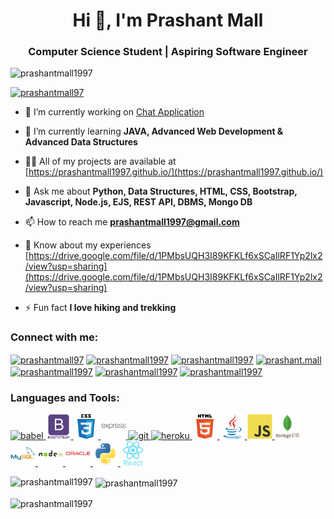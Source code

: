 <h1 align="center">Hi 👋, I'm Prashant Mall</h1>
<h3 align="center">Computer Science Student | Aspiring Software Engineer</h3>

<p align="left"> <img src="https://komarev.com/ghpvc/?username=prashantmall1997&label=Profile%20views&color=0e75b6&style=flat" alt="prashantmall1997" /> </p>

<p align="left"> <a href="https://twitter.com/prashantmall97" target="blank"><img src="https://img.shields.io/twitter/follow/prashantmall97?logo=twitter&style=for-the-badge" alt="prashantmall97" /></a> </p>

- 🔭 I’m currently working on [Chat Application](https://github.com/prashantmall1997/chat_application)

- 🌱 I’m currently learning **JAVA, Advanced Web Development & Advanced Data Structures**

- 👨‍💻 All of my projects are available at [https://prashantmall1997.github.io/](https://prashantmall1997.github.io/)

- 💬 Ask me about **Python, Data Structures, HTML, CSS, Bootstrap, Javascript, Node.js, EJS, REST API, DBMS, Mongo DB**

- 📫 How to reach me **prashantmall1997@gmail.com**

- 📄 Know about my experiences [https://drive.google.com/file/d/1PMbsUQH3I89KFKLf6xSCaIlRF1Yp2lx2/view?usp=sharing](https://drive.google.com/file/d/1PMbsUQH3I89KFKLf6xSCaIlRF1Yp2lx2/view?usp=sharing)

- ⚡ Fun fact **I love hiking and trekking**

<h3 align="left">Connect with me:</h3>
<p align="left">
<a href="https://twitter.com/prashantmall97" target="blank"><img align="center" src="https://raw.githubusercontent.com/rahuldkjain/github-profile-readme-generator/master/src/images/icons/Social/twitter.svg" alt="prashantmall97" height="30" width="40" /></a>
<a href="https://linkedin.com/in/prashantmall1997" target="blank"><img align="center" src="https://raw.githubusercontent.com/rahuldkjain/github-profile-readme-generator/master/src/images/icons/Social/linked-in-alt.svg" alt="prashantmall1997" height="30" width="40" /></a>
<a href="https://fb.com/prashantmall1997" target="blank"><img align="center" src="https://raw.githubusercontent.com/rahuldkjain/github-profile-readme-generator/master/src/images/icons/Social/facebook.svg" alt="prashantmall1997" height="30" width="40" /></a>
<a href="https://instagram.com/prashant.mall" target="blank"><img align="center" src="https://raw.githubusercontent.com/rahuldkjain/github-profile-readme-generator/master/src/images/icons/Social/instagram.svg" alt="prashant.mall" height="30" width="40" /></a>
<a href="https://www.youtube.com/c/prashantmall1997" target="blank"><img align="center" src="https://raw.githubusercontent.com/rahuldkjain/github-profile-readme-generator/master/src/images/icons/Social/youtube.svg" alt="prashantmall1997" height="30" width="40" /></a>
<a href="https://www.hackerrank.com/prashantmall1997" target="blank"><img align="center" src="https://raw.githubusercontent.com/rahuldkjain/github-profile-readme-generator/master/src/images/icons/Social/hackerrank.svg" alt="prashantmall1997" height="30" width="40" /></a>
<a href="https://www.leetcode.com/prashantmall1997" target="blank"><img align="center" src="https://raw.githubusercontent.com/rahuldkjain/github-profile-readme-generator/master/src/images/icons/Social/leet-code.svg" alt="prashantmall1997" height="30" width="40" /></a>
</p>

<h3 align="left">Languages and Tools:</h3>
<p align="left"> <a href="https://babeljs.io/" target="_blank"> <img src="https://www.vectorlogo.zone/logos/babeljs/babeljs-icon.svg" alt="babel" width="40" height="40"/> </a> <a href="https://getbootstrap.com" target="_blank"> <img src="https://raw.githubusercontent.com/devicons/devicon/master/icons/bootstrap/bootstrap-plain-wordmark.svg" alt="bootstrap" width="40" height="40"/> </a> <a href="https://www.w3schools.com/css/" target="_blank"> <img src="https://raw.githubusercontent.com/devicons/devicon/master/icons/css3/css3-original-wordmark.svg" alt="css3" width="40" height="40"/> </a> <a href="https://expressjs.com" target="_blank"> <img src="https://raw.githubusercontent.com/devicons/devicon/master/icons/express/express-original-wordmark.svg" alt="express" width="40" height="40"/> </a> <a href="https://git-scm.com/" target="_blank"> <img src="https://www.vectorlogo.zone/logos/git-scm/git-scm-icon.svg" alt="git" width="40" height="40"/> </a> <a href="https://heroku.com" target="_blank"> <img src="https://www.vectorlogo.zone/logos/heroku/heroku-icon.svg" alt="heroku" width="40" height="40"/> </a> <a href="https://www.w3.org/html/" target="_blank"> <img src="https://raw.githubusercontent.com/devicons/devicon/master/icons/html5/html5-original-wordmark.svg" alt="html5" width="40" height="40"/> </a> <a href="https://www.java.com" target="_blank"> <img src="https://raw.githubusercontent.com/devicons/devicon/master/icons/java/java-original.svg" alt="java" width="40" height="40"/> </a> <a href="https://developer.mozilla.org/en-US/docs/Web/JavaScript" target="_blank"> <img src="https://raw.githubusercontent.com/devicons/devicon/master/icons/javascript/javascript-original.svg" alt="javascript" width="40" height="40"/> </a> <a href="https://www.mongodb.com/" target="_blank"> <img src="https://raw.githubusercontent.com/devicons/devicon/master/icons/mongodb/mongodb-original-wordmark.svg" alt="mongodb" width="40" height="40"/> </a> <a href="https://www.mysql.com/" target="_blank"> <img src="https://raw.githubusercontent.com/devicons/devicon/master/icons/mysql/mysql-original-wordmark.svg" alt="mysql" width="40" height="40"/> </a> <a href="https://nodejs.org" target="_blank"> <img src="https://raw.githubusercontent.com/devicons/devicon/master/icons/nodejs/nodejs-original-wordmark.svg" alt="nodejs" width="40" height="40"/> </a> <a href="https://www.oracle.com/" target="_blank"> <img src="https://raw.githubusercontent.com/devicons/devicon/master/icons/oracle/oracle-original.svg" alt="oracle" width="40" height="40"/> </a> <a href="https://www.python.org" target="_blank"> <img src="https://raw.githubusercontent.com/devicons/devicon/master/icons/python/python-original.svg" alt="python" width="40" height="40"/> </a> <a href="https://reactjs.org/" target="_blank"> <img src="https://raw.githubusercontent.com/devicons/devicon/master/icons/react/react-original-wordmark.svg" alt="react" width="40" height="40"/> </a> </p>

<p><img align="left" src="https://github-readme-stats.vercel.app/api/top-langs?username=prashantmall1997&show_icons=true&locale=en&layout=compact" alt="prashantmall1997" /></p>

<p>&nbsp;<img align="center" src="https://github-readme-stats.vercel.app/api?username=prashantmall1997&show_icons=true&theme=dark&hide_border=true&locale=en" alt="prashantmall1997" /></p>

<p><img align="center" src="https://github-readme-streak-stats.herokuapp.com/?user=prashantmall1997&" alt="prashantmall1997" /></p>
